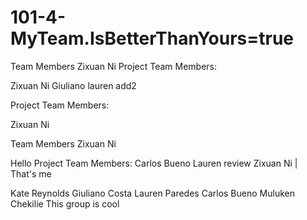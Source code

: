 # 101-4-MyTeam.IsBetterThanYours=true
 Team Members
Zixuan Ni
Project Team Members:

Zixuan Ni
Giuliano
lauren add2

Project Team Members:

Zixuan Ni

Team Members
Zixuan Ni




Hello
Project Team Members:
Carlos Bueno
Lauren review
Zixuan Ni | That's me

Kate Reynolds
Giuliano Costa
Lauren Paredes
Carlos Bueno
Muluken Chekilie
This group is cool
